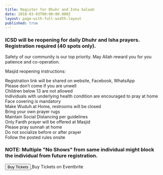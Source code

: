 ```yaml
---
title: Register for Dhuhr and Isha Salaah
date: 2018-03-03T00:00:00.000Z
layout: page-with-full-width-layout
published: true
---
```


### ICSD will be reopening for daily Dhuhr and Isha prayers. Registration required (40 spots only).

Safety of our community is our top priority. May Allah reward you for you patience and co-operation.

Masjid reopening instructions:

Registration link will be shared on website, Facebook, WhatsApp  
Please don’t come if you are unwell  
Children below 13 are not allowed  
Individuals with underlying health condition are encouraged to pray at home  
Face covering is mandatory  
Make Wuduh at Home, restrooms will be closed  
Bring your own prayer rugs  
Maintain Social Distancing per guidelines  
Only Fardh  prayer will be offered at Masjid  
Please pray sunnah at home  
Do not socialize before or after prayer  
Follow the posted rules onsite  

### NOTE: Multiple "No Shows" from same individual might block the individual from future registration.

<!-- Noscript content for added SEO -->
<noscript><a href="https://www.eventbrite.com/e/isha-every-day-915pm0704-to-0710-40-spots-tickets-112275579280" rel="noopener noreferrer" target="_blank"></noscript>
<!-- You can customize this button any way you like -->
<button id="eventbrite-widget-modal-trigger-112275579280" type="button">Buy Tickets</button>
<noscript></a>Buy Tickets on Eventbrite</noscript>

<script src="https://www.eventbrite.com/static/widgets/eb_widgets.js"></script>

<script type="text/javascript">
    var exampleCallback = function() {
        console.log('Order complete!');
    };

    window.EBWidgets.createWidget({
        widgetType: 'checkout',
        eventId: '112275579280',
        modal: true,
        modalTriggerElementId: 'eventbrite-widget-modal-trigger-112275579280',
        onOrderComplete: exampleCallback
    });
</script>